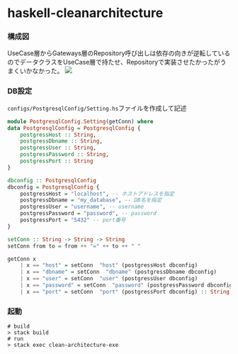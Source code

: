 # haskell-cleanarchitecture
### 構成図
UseCase層からGateways層のRepository呼び出しは依存の向きが逆転しているのでデータクラスをUseCase層で持たせ、Repositoryで実装させたかったがうまくいかなかった。
![](https://user-images.githubusercontent.com/43517870/75620578-c2a15e00-5bcd-11ea-9f9a-28214d3e6776.png)

### DB設定
`configs/PostgresqlConfig/Setting.hs`ファイルを作成して記述

```Setting.hs
module PostgresqlConfig.Setting(getConn) where
data PostgresqlConfig = PostgresqlConfig {
    postgressHost :: String,
    postgressDbname :: String,
    postgressUser :: String,
    postgressPassword :: String,
    postgressPort :: String
}

dbconfig :: PostgresqlConfig
dbconfig = PostgresqlConfig {
    postgressHost = "localhost", -- ホストアドレスを指定
    postgressDbname = "my_database", -- DB名を指定
    postgressUser = "username", -- username
    postgressPassword = "password", -- password
    postgressPort = "5432" -- port番号
}

setConn :: String -> String -> String
setConn from to = from ++ "=" ++ to ++ " "

getConn x
    | x == "host" = setConn  "host" (postgressHost dbconfig)
    | x == "dbname" = setConn  "dbname" (postgressDbname dbconfig)
    | x == "user" = setConn  "user" (postgressUser dbconfig)
    | x == "password" = setConn  "password" (postgressPassword dbconfig)
    | x == "port" = setConn  "port" (postgressPort dbconfig) :: String
```


### 起動

```
# build
> stack build
# run
> stack exec clean-architecture-exe
```



